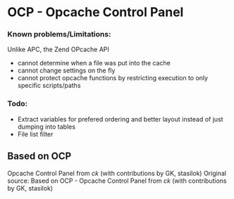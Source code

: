 # OCP - Opcache Control Panel


### Known problems/Limitations:
Unlike APC, the Zend OPcache API
 - cannot determine when a file was put into the cache
 - cannot change settings on the fly
 - cannot protect opcache functions by restricting execution to only specific scripts/paths

### Todo:
- Extract variables for prefered ordering and better layout instead of just dumping into tables
- File list filter



## Based on OCP 
Opcache Control Panel from _ck_ (with contributions by GK, stasilok)
Original source: Based on OCP - Opcache Control Panel from _ck_ (with contributions by GK, stasilok)
